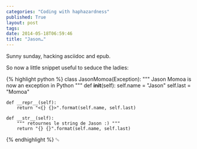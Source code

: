 ```yaml
---
categories: "Coding with haphazardness"
published: True
layout: post
tags:
date: 2014-05-18T06:59:46
title: "Jason…"
---
```


Sunny sunday, hacking asciidoc and epub.

So now a little snippet useful to seduce the ladies:

{% highlight python %}
class JasonMomoa(Exception):
    """ Jason Momoa is now an exception in Python """
    def __init__(self):
        self.name = "Jason"
        self.last = "Momoa"

    def __repr__(self):
        return "<{} {}>".format(self.name, self.last)

    def __str__(self):
        """ retournes le string de Jason :) """
        return "{} {}".format(self.name, self.last)
{% endhighlight %}
␄
